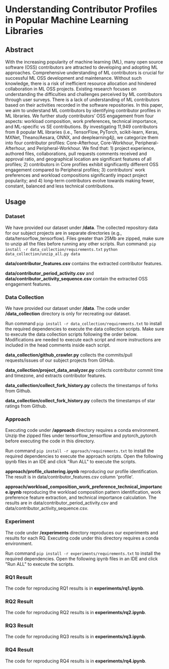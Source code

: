 # Understanding Contributor Profiles in Popular Machine Learning Libraries

## Abstract
With the increasing popularity of machine learning (ML), many open source software (OSS) contributors are attracted to developing and adopting ML approaches. Comprehensive understanding of ML contributors is crucial for successful ML OSS development and maintenance. Without such knowledge, there is a risk of inefficient resource allocation and hindered collaboration in ML OSS projects. Existing research focuses on understanding the difficulties and challenges perceived by ML contributors through user surveys. There is a lack of understanding of ML contributors based on their activities recorded in the software repositories. In this paper, we aim to understand ML contributors by identifying contributor profiles in ML libraries. We further study contributors’ OSS engagement from four aspects: workload composition, work preferences, technical importance, and ML-specific vs SE contributions. By investigating 11,949 contributors from 8 popular ML libraries (i.e., TensorFlow, PyTorch, scikit-learn, Keras, MXNet, Theano/Aesara, ONNX, and deeplearning4j), we categorize them into four contributor profiles: Core-Afterhour, Core-Workhour, Peripheral-Afterhour, and Peripheral-Workhour. We find that: 1) project experience, authored files, collaborations, pull requests comments received and approval ratio, and geographical location are significant features of all profiles; 2) contributors in Core profiles exhibit significantly different OSS engagement compared to Peripheral profiles; 3) contributors’ work preferences and workload compositions significantly impact project popularity; and 4) long-term contributors evolve towards making fewer, constant, balanced and less technical contributions.

## Usage
### Dataset
We have provided our dataset under **/data**. The collected repository data for our subject projects are in separate directories (e.g., data/tensorflow_tensorflow). Files greater than 25Mb are zipped, make sure to unzip all the files before running any other scripts.
Run command: ```pip install -r data_collection/requirements.txt```
             ```python data_collection/unzip_all.py data```

**data/contributor_features.csv** contains the extracted contributor features.

**data/contributor_period_activity.csv** and **data/contributor_activity_sequence.csv** contain the extracted OSS engagement features.

### Data Collection
We have provided our dataset under **/data**. The code under **/data_collection** directory is only for recreating our dataset.

Run command ```pip install -r data_collection/requirements.txt``` to install the required dependencies to execute the data collection scripts. Make sure to execute the data collection scripts following the order below. Modifications are needed to execute each script and more instructions are included in the head comments inside each script.

**data_collection/github_crawler.py** collects the commits/pull requests/issues of our subject projects from GitHub.

**data_collection/project_data_analyzer.py** collects contributor commit time and timezone, and extracts contributor features.

**data_collection/collect_fork_history.py** collects the timestamps of forks from Github.

**data_collection/collect_fork_history.py** collects the timestamps of star ratings from Github.

### Approach
Executing code under **/approach** directory requires a conda environment. Unzip the zipped files under tensorflow_tensorflow and pytorch_pytorch before executing the code in this directory.

Run command ```pip install -r approach/requirements.txt``` to install the required dependencies to execute the approach scripts. Open the following ipynb files in an IDE and click "Run ALL" to execute the scripts.

**approach/profile_clustering.ipynb** reproducing our profile identification. The result is in data/contributor_features.csv column 'profile'.

**approach/workload_composition_work_preference_technical_importance.ipynb** reproducing the workload composition pattern identification, work preference feature extraction, and technical importance calculation. The results are in data/contributor_period_activity.csv and data/contributor_activity_sequence.csv.

### Experiment
The code under **/experiments** directory reproduces our experiments and results for each RQ. Executing code under this directory requires a conda environment. 

Run command ```pip install -r experiments/requirements.txt``` to install the required dependencies. Open the following ipynb files in an IDE and click "Run ALL" to execute the scripts.

### RQ1 Result
The code for reproducing RQ1 results is in **experiments/rq1.ipynb**.
### RQ2 Result
The code for reproducing RQ2 results is in **experiments/rq2.ipynb**.
### RQ3 Result
The code for reproducing RQ3 results is in **experiments/rq3.ipynb**.
### RQ4 Result
The code for reproducing RQ4 results is in **experiments/rq4.ipynb**.
